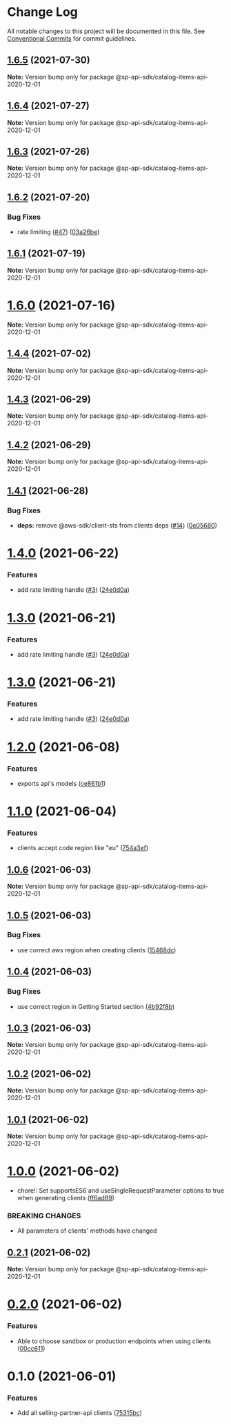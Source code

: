 # Change Log

All notable changes to this project will be documented in this file.
See [Conventional Commits](https://conventionalcommits.org) for commit guidelines.

## [1.6.5](https://github.com/bizon/selling-partner-api-sdk/compare/@sp-api-sdk/catalog-items-api-2020-12-01@1.6.4...@sp-api-sdk/catalog-items-api-2020-12-01@1.6.5) (2021-07-30)

**Note:** Version bump only for package @sp-api-sdk/catalog-items-api-2020-12-01





## [1.6.4](https://github.com/bizon/selling-partner-api-sdk/compare/@sp-api-sdk/catalog-items-api-2020-12-01@1.6.3...@sp-api-sdk/catalog-items-api-2020-12-01@1.6.4) (2021-07-27)

**Note:** Version bump only for package @sp-api-sdk/catalog-items-api-2020-12-01





## [1.6.3](https://github.com/bizon/selling-partner-api-sdk/compare/@sp-api-sdk/catalog-items-api-2020-12-01@1.6.2...@sp-api-sdk/catalog-items-api-2020-12-01@1.6.3) (2021-07-26)

**Note:** Version bump only for package @sp-api-sdk/catalog-items-api-2020-12-01





## [1.6.2](https://github.com/bizon/selling-partner-api-sdk/compare/@sp-api-sdk/catalog-items-api-2020-12-01@1.6.1...@sp-api-sdk/catalog-items-api-2020-12-01@1.6.2) (2021-07-20)


### Bug Fixes

* rate limiting ([#47](https://github.com/bizon/selling-partner-api-sdk/issues/47)) ([03a26be](https://github.com/bizon/selling-partner-api-sdk/commit/03a26be41e7812f1d616927421541c67a774bf23))





## [1.6.1](https://github.com/bizon/selling-partner-api-sdk/compare/@sp-api-sdk/catalog-items-api-2020-12-01@1.6.0...@sp-api-sdk/catalog-items-api-2020-12-01@1.6.1) (2021-07-19)

**Note:** Version bump only for package @sp-api-sdk/catalog-items-api-2020-12-01





# [1.6.0](https://github.com/bizon/selling-partner-api-sdk/compare/@sp-api-sdk/catalog-items-api-2020-12-01@1.4.4...@sp-api-sdk/catalog-items-api-2020-12-01@1.6.0) (2021-07-16)

**Note:** Version bump only for package @sp-api-sdk/catalog-items-api-2020-12-01





## [1.4.4](https://github.com/bizon/selling-partner-api-sdk/compare/@sp-api-sdk/catalog-items-api-2020-12-01@1.4.3...@sp-api-sdk/catalog-items-api-2020-12-01@1.4.4) (2021-07-02)

**Note:** Version bump only for package @sp-api-sdk/catalog-items-api-2020-12-01





## [1.4.3](https://github.com/bizon/selling-partner-api-sdk/compare/@sp-api-sdk/catalog-items-api-2020-12-01@1.4.2...@sp-api-sdk/catalog-items-api-2020-12-01@1.4.3) (2021-06-29)

**Note:** Version bump only for package @sp-api-sdk/catalog-items-api-2020-12-01





## [1.4.2](https://github.com/bizon/selling-partner-api-sdk/compare/@sp-api-sdk/catalog-items-api-2020-12-01@1.4.1...@sp-api-sdk/catalog-items-api-2020-12-01@1.4.2) (2021-06-29)

**Note:** Version bump only for package @sp-api-sdk/catalog-items-api-2020-12-01





## [1.4.1](https://github.com/bizon/selling-partner-api-sdk/compare/@sp-api-sdk/catalog-items-api-2020-12-01@1.4.0...@sp-api-sdk/catalog-items-api-2020-12-01@1.4.1) (2021-06-28)


### Bug Fixes

* **deps:** remove @aws-sdk/client-sts from clients deps ([#14](https://github.com/bizon/selling-partner-api-sdk/issues/14)) ([0e05680](https://github.com/bizon/selling-partner-api-sdk/commit/0e056808c6df8aef4059aafc57c8797f717cce49))





# [1.4.0](https://github.com/bizon/selling-partner-api-sdk/compare/@sp-api-sdk/catalog-items-api-2020-12-01@1.2.0...@sp-api-sdk/catalog-items-api-2020-12-01@1.4.0) (2021-06-22)


### Features

* add rate limiting handle ([#3](https://github.com/bizon/selling-partner-api-sdk/issues/3)) ([24e0d0a](https://github.com/bizon/selling-partner-api-sdk/commit/24e0d0a7e7795b2ed72a7ed7163e52e469630f08))





# [1.3.0](https://github.com/bizon/selling-partner-api-sdk/compare/@sp-api-sdk/catalog-items-api-2020-12-01@1.2.0...@sp-api-sdk/catalog-items-api-2020-12-01@1.3.0) (2021-06-21)


### Features

* add rate limiting handle ([#3](https://github.com/bizon/selling-partner-api-sdk/issues/3)) ([24e0d0a](https://github.com/bizon/selling-partner-api-sdk/commit/24e0d0a7e7795b2ed72a7ed7163e52e469630f08))





# [1.3.0](https://github.com/bizon/selling-partner-api-sdk/compare/@sp-api-sdk/catalog-items-api-2020-12-01@1.2.0...@sp-api-sdk/catalog-items-api-2020-12-01@1.3.0) (2021-06-21)


### Features

* add rate limiting handle ([#3](https://github.com/bizon/selling-partner-api-sdk/issues/3)) ([24e0d0a](https://github.com/bizon/selling-partner-api-sdk/commit/24e0d0a7e7795b2ed72a7ed7163e52e469630f08))





# [1.2.0](https://github.com/bizon/selling-partner-api-sdk/compare/@sp-api-sdk/catalog-items-api-2020-12-01@1.1.0...@sp-api-sdk/catalog-items-api-2020-12-01@1.2.0) (2021-06-08)


### Features

* exports api's models ([ce861b1](https://github.com/bizon/selling-partner-api-sdk/commit/ce861b1eca84b257978a2755d8fbaa5a8b821ad2))





# [1.1.0](https://github.com/bizon/selling-partner-api-sdk/compare/@sp-api-sdk/catalog-items-api-2020-12-01@1.0.6...@sp-api-sdk/catalog-items-api-2020-12-01@1.1.0) (2021-06-04)


### Features

* clients accept code region like "eu" ([754a3ef](https://github.com/bizon/selling-partner-api-sdk/commit/754a3ef3e344a3df4d16fd64c365c2971b9f007a))





## [1.0.6](https://github.com/bizon/selling-partner-api-sdk/compare/@sp-api-sdk/catalog-items-api-2020-12-01@1.0.5...@sp-api-sdk/catalog-items-api-2020-12-01@1.0.6) (2021-06-03)

**Note:** Version bump only for package @sp-api-sdk/catalog-items-api-2020-12-01





## [1.0.5](https://github.com/bizon/selling-partner-api-sdk/compare/@sp-api-sdk/catalog-items-api-2020-12-01@1.0.4...@sp-api-sdk/catalog-items-api-2020-12-01@1.0.5) (2021-06-03)


### Bug Fixes

* use correct aws region when creating clients ([15468dc](https://github.com/bizon/selling-partner-api-sdk/commit/15468dc1fa7bf1a85bd69ebc2f3764ce7fc6a9b8))





## [1.0.4](https://github.com/bizon/selling-partner-api-sdk/compare/@sp-api-sdk/catalog-items-api-2020-12-01@1.0.3...@sp-api-sdk/catalog-items-api-2020-12-01@1.0.4) (2021-06-03)


### Bug Fixes

* use correct region in Getting Started section ([4b92f8b](https://github.com/bizon/selling-partner-api-sdk/commit/4b92f8b85a69b7aab18f3562a87aba0b40f5913c))





## [1.0.3](https://github.com/bizon/selling-partner-api-sdk/compare/@sp-api-sdk/catalog-items-api-2020-12-01@1.0.2...@sp-api-sdk/catalog-items-api-2020-12-01@1.0.3) (2021-06-03)

**Note:** Version bump only for package @sp-api-sdk/catalog-items-api-2020-12-01





## [1.0.2](https://github.com/bizon/selling-partner-api-sdk/compare/@sp-api-sdk/catalog-items-api-2020-12-01@1.0.1...@sp-api-sdk/catalog-items-api-2020-12-01@1.0.2) (2021-06-02)

**Note:** Version bump only for package @sp-api-sdk/catalog-items-api-2020-12-01





## [1.0.1](https://github.com/bizon/selling-partner-api-sdk/compare/@sp-api-sdk/catalog-items-api-2020-12-01@1.0.0...@sp-api-sdk/catalog-items-api-2020-12-01@1.0.1) (2021-06-02)

**Note:** Version bump only for package @sp-api-sdk/catalog-items-api-2020-12-01





# [1.0.0](https://github.com/bizon/selling-partner-api-sdk/compare/@sp-api-sdk/catalog-items-api-2020-12-01@0.2.1...@sp-api-sdk/catalog-items-api-2020-12-01@1.0.0) (2021-06-02)


* chore!: Set supportsES6 and useSingleRequestParameter options to true when generating clients ([ff6ad89](https://github.com/bizon/selling-partner-api-sdk/commit/ff6ad89b496dec81f0ce775a50f25615022fcfb2))


### BREAKING CHANGES

* All parameters of clients' methods have changed





## [0.2.1](https://github.com/bizon/selling-partner-api-sdk/compare/@sp-api-sdk/catalog-items-api-2020-12-01@0.2.0...@sp-api-sdk/catalog-items-api-2020-12-01@0.2.1) (2021-06-02)

**Note:** Version bump only for package @sp-api-sdk/catalog-items-api-2020-12-01





# [0.2.0](https://github.com/bizon/selling-partner-api-sdk/compare/@sp-api-sdk/catalog-items-api-2020-12-01@0.1.0...@sp-api-sdk/catalog-items-api-2020-12-01@0.2.0) (2021-06-02)


### Features

* Able to choose sandbox or production endpoints when using clients ([00cc611](https://github.com/bizon/selling-partner-api-sdk/commit/00cc611bcaa6153606c8d918ad6946947d6a50de))





# 0.1.0 (2021-06-01)


### Features

* Add all selling-partner-api clients ([75315bc](https://github.com/bizon/selling-partner-api-sdk/commit/75315bc7681537a7803bf658e69b6bf7d4b6bbe2))
